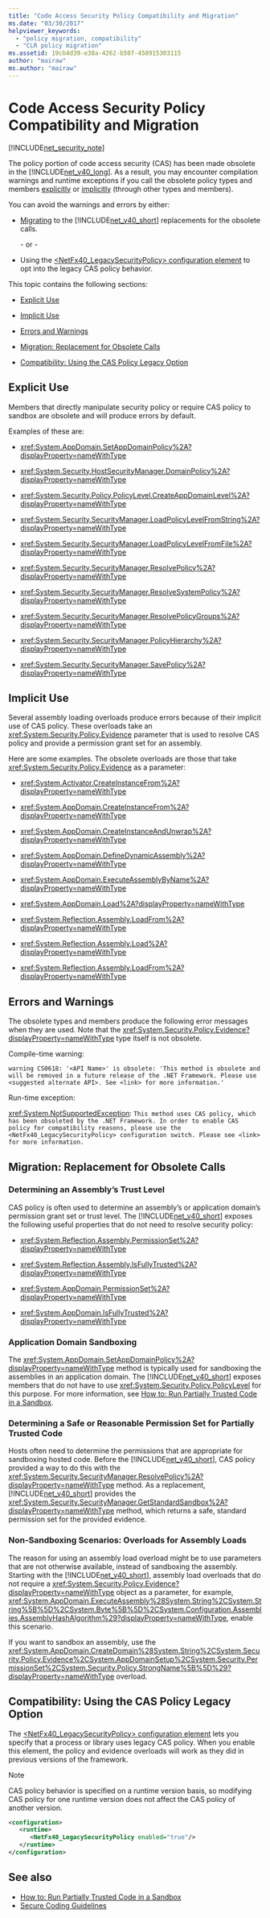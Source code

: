 ```yaml
---
title: "Code Access Security Policy Compatibility and Migration"
ms.date: "03/30/2017"
helpviewer_keywords:
  - "policy migration, compatibility"
  - "CLR policy migration"
ms.assetid: 19cb4d39-e38a-4262-b507-458915303115
author: "mairaw"
ms.author: "mairaw"
---
```


# Code Access Security Policy Compatibility and Migration

[!INCLUDE[net_security_note](../../../includes/net-security-note-md.md)]

The policy portion of code access security (CAS) has been made obsolete in the [!INCLUDE[net_v40_long](../../../includes/net-v40-long-md.md)]. As a result, you may encounter compilation warnings and runtime exceptions if you call the obsolete policy types and members [explicitly](#explicit_use) or [implicitly](#implicit_use) (through other types and members).

You can avoid the warnings and errors by either:

- [Migrating](#migration) to the [!INCLUDE[net_v40_short](../../../includes/net-v40-short-md.md)] replacements for the obsolete calls.

   \- or -

- Using the [<NetFx40_LegacySecurityPolicy> configuration element](../../../docs/framework/configure-apps/file-schema/runtime/netfx40-legacysecuritypolicy-element.md) to opt into the legacy CAS policy behavior.

This topic contains the following sections:

- [Explicit Use](#explicit_use)

- [Implicit Use](#implicit_use)

- [Errors and Warnings](#errors_and_warnings)

- [Migration: Replacement for Obsolete Calls](#migration)

- [Compatibility: Using the CAS Policy Legacy Option](#compatibility)

<a name="explicit_use"></a>

## Explicit Use

Members that directly manipulate security policy or require CAS policy to sandbox are obsolete and will produce errors by default.

Examples of these are:

- <xref:System.AppDomain.SetAppDomainPolicy%2A?displayProperty=nameWithType>

- <xref:System.Security.HostSecurityManager.DomainPolicy%2A?displayProperty=nameWithType>

- <xref:System.Security.Policy.PolicyLevel.CreateAppDomainLevel%2A?displayProperty=nameWithType>

- <xref:System.Security.SecurityManager.LoadPolicyLevelFromString%2A?displayProperty=nameWithType>

- <xref:System.Security.SecurityManager.LoadPolicyLevelFromFile%2A?displayProperty=nameWithType>

- <xref:System.Security.SecurityManager.ResolvePolicy%2A?displayProperty=nameWithType>

- <xref:System.Security.SecurityManager.ResolveSystemPolicy%2A?displayProperty=nameWithType>

- <xref:System.Security.SecurityManager.ResolvePolicyGroups%2A?displayProperty=nameWithType>

- <xref:System.Security.SecurityManager.PolicyHierarchy%2A?displayProperty=nameWithType>

- <xref:System.Security.SecurityManager.SavePolicy%2A?displayProperty=nameWithType>

<a name="implicit_use"></a>

## Implicit Use

Several assembly loading overloads produce errors because of their implicit use of CAS policy. These overloads take an <xref:System.Security.Policy.Evidence> parameter that is used to resolve CAS policy and provide a permission grant set for an assembly.

Here are some examples. The obsolete overloads are those that take <xref:System.Security.Policy.Evidence> as a parameter:

- <xref:System.Activator.CreateInstanceFrom%2A?displayProperty=nameWithType>

- <xref:System.AppDomain.CreateInstanceFrom%2A?displayProperty=nameWithType>

- <xref:System.AppDomain.CreateInstanceAndUnwrap%2A?displayProperty=nameWithType>

- <xref:System.AppDomain.DefineDynamicAssembly%2A?displayProperty=nameWithType>

- <xref:System.AppDomain.ExecuteAssemblyByName%2A?displayProperty=nameWithType>

- <xref:System.AppDomain.Load%2A?displayProperty=nameWithType>

- <xref:System.Reflection.Assembly.LoadFrom%2A?displayProperty=nameWithType>

- <xref:System.Reflection.Assembly.Load%2A?displayProperty=nameWithType>

- <xref:System.Reflection.Assembly.LoadFrom%2A?displayProperty=nameWithType>

<a name="errors_and_warnings"></a>

## Errors and Warnings

The obsolete types and members produce the following error messages when they are used. Note that the <xref:System.Security.Policy.Evidence?displayProperty=nameWithType> type itself is not obsolete.

Compile-time warning:

`warning CS0618: '<API Name>' is obsolete: 'This method is obsolete and will be removed in a future release of the .NET Framework. Please use <suggested alternate API>. See <link> for more information.'`

Run-time exception:

<xref:System.NotSupportedException>: `This method uses CAS policy, which has been obsoleted by the .NET Framework. In order to enable CAS policy for compatibility reasons, please use the <NetFx40_LegacySecurityPolicy> configuration switch. Please see <link> for more information.`

<a name="migration"></a>

## Migration: Replacement for Obsolete Calls

### Determining an Assembly’s Trust Level

CAS policy is often used to determine an assembly’s or application domain’s permission grant set or trust level. The [!INCLUDE[net_v40_short](../../../includes/net-v40-short-md.md)] exposes the following useful properties that do not need to resolve security policy:

- <xref:System.Reflection.Assembly.PermissionSet%2A?displayProperty=nameWithType>

- <xref:System.Reflection.Assembly.IsFullyTrusted%2A?displayProperty=nameWithType>

- <xref:System.AppDomain.PermissionSet%2A?displayProperty=nameWithType>

- <xref:System.AppDomain.IsFullyTrusted%2A?displayProperty=nameWithType>

### Application Domain Sandboxing

The <xref:System.AppDomain.SetAppDomainPolicy%2A?displayProperty=nameWithType> method is typically used for sandboxing the assemblies in an application domain. The [!INCLUDE[net_v40_short](../../../includes/net-v40-short-md.md)] exposes members that do not have to use <xref:System.Security.Policy.PolicyLevel> for this purpose. For more information, see [How to: Run Partially Trusted Code in a Sandbox](../../../docs/framework/misc/how-to-run-partially-trusted-code-in-a-sandbox.md).

### Determining a Safe or Reasonable Permission Set for Partially Trusted Code

Hosts often need to determine the permissions that are appropriate for sandboxing hosted code. Before the [!INCLUDE[net_v40_short](../../../includes/net-v40-short-md.md)], CAS policy provided a way to do this with the <xref:System.Security.SecurityManager.ResolvePolicy%2A?displayProperty=nameWithType> method. As a replacement, [!INCLUDE[net_v40_short](../../../includes/net-v40-short-md.md)] provides the <xref:System.Security.SecurityManager.GetStandardSandbox%2A?displayProperty=nameWithType> method, which returns a safe, standard permission set for the provided evidence.

### Non-Sandboxing Scenarios: Overloads for Assembly Loads

The reason for using an assembly load overload might be to use parameters that are not otherwise available, instead of sandboxing the assembly. Starting with the [!INCLUDE[net_v40_short](../../../includes/net-v40-short-md.md)], assembly load overloads that do not require a <xref:System.Security.Policy.Evidence?displayProperty=nameWithType> object as a parameter, for example, <xref:System.AppDomain.ExecuteAssembly%28System.String%2CSystem.String%5B%5D%2CSystem.Byte%5B%5D%2CSystem.Configuration.Assemblies.AssemblyHashAlgorithm%29?displayProperty=nameWithType>, enable this scenario.

If you want to sandbox an assembly, use the <xref:System.AppDomain.CreateDomain%28System.String%2CSystem.Security.Policy.Evidence%2CSystem.AppDomainSetup%2CSystem.Security.PermissionSet%2CSystem.Security.Policy.StrongName%5B%5D%29?displayProperty=nameWithType> overload.

<a name="compatibility"></a>

## Compatibility: Using the CAS Policy Legacy Option

The [<NetFx40_LegacySecurityPolicy> configuration element](../../../docs/framework/configure-apps/file-schema/runtime/netfx40-legacysecuritypolicy-element.md) lets you specify that a process or library uses legacy CAS policy. When you enable this element, the policy and evidence overloads will work as they did in previous versions of the framework.

> [!NOTE]
> CAS policy behavior is specified on a runtime version basis, so modifying CAS policy for one runtime version does not affect the CAS policy of another version.

```xml
<configuration>
   <runtime>
      <NetFx40_LegacySecurityPolicy enabled="true"/>
   </runtime>
</configuration>
```

## See also

- [How to: Run Partially Trusted Code in a Sandbox](../../../docs/framework/misc/how-to-run-partially-trusted-code-in-a-sandbox.md)
- [Secure Coding Guidelines](../../standard/security/secure-coding-guidelines.md)
